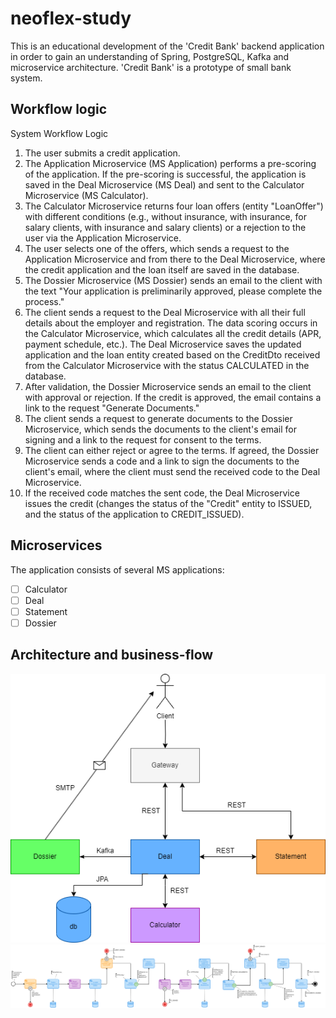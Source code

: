 # neoflex-study
This is an educational development of the 'Credit Bank' backend application in order to gain an understanding of Spring, PostgreSQL, Kafka and microservice architecture. 
'Credit Bank' is a prototype of small bank system.
## Workflow logic
System Workflow Logic

1. The user submits a credit application.
2. The Application Microservice (MS Application) performs a pre-scoring of the application. If the pre-scoring is successful, the application is saved in the Deal Microservice (MS Deal) and sent to the Calculator Microservice (MS Calculator).
3. The Calculator Microservice returns four loan offers (entity "LoanOffer") with different conditions (e.g., without insurance, with insurance, for salary clients, with insurance and salary clients) or a rejection to the user via the Application Microservice.
4. The user selects one of the offers, which sends a request to the Application Microservice and from there to the Deal Microservice, where the credit application and the loan itself are saved in the database.
5. The Dossier Microservice (MS Dossier) sends an email to the client with the text "Your application is preliminarily approved, please complete the process."
6. The client sends a request to the Deal Microservice with all their full details about the employer and registration.
   The data scoring occurs in the Calculator Microservice, which calculates all the credit details (APR, payment schedule, etc.). The Deal Microservice saves the updated application and the loan entity created based on the CreditDto received from the Calculator Microservice with the status CALCULATED in the database.
7. After validation, the Dossier Microservice sends an email to the client with approval or rejection.
   If the credit is approved, the email contains a link to the request "Generate Documents."
8. The client sends a request to generate documents to the Dossier Microservice, which sends the documents to the client's email for signing and a link to the request for consent to the terms.
9. The client can either reject or agree to the terms.
   If agreed, the Dossier Microservice sends a code and a link to sign the documents to the client's email, where the client must send the received code to the Deal Microservice.
10. If the received code matches the sent code, the Deal Microservice issues the credit (changes the status of the "Credit" entity to ISSUED, and the status of the application to CREDIT_ISSUED).
## Microservices
The application consists of several MS applications:
-[ ] Calculator
-[ ] Deal
-[ ] Statement 
-[ ] Dossier 
## Architecture and business-flow
![img.png](assets/arch.png "Architecture")
![img.png](assets/bpm.png "Business flow")